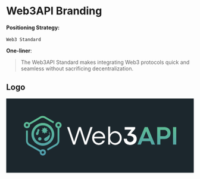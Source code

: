 # Web3API Branding

**Positioning Strategy:**

`Web3 Standard`

**One-liner**:
> The Web3API Standard makes integrating Web3 protocols quick and seamless without sacrificing decentralization.

## Logo
![](./logo/Web3API_On_Black_BG.jpg)  

